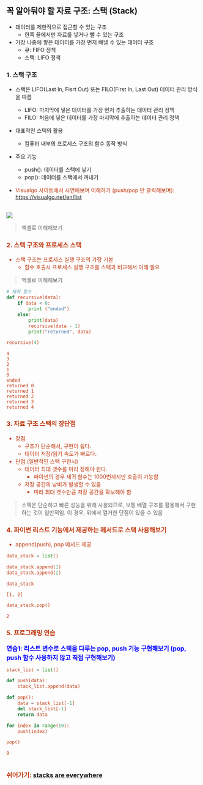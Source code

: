 ## 꼭 알아둬야 할 자료 구조: 스택 (Stack)
* 데이터를 제한적으로 접근할 수 있는 구조
  - 한쪽 끝에서만 자료를 넣거나 뺄 수 있는 구조
* 가장 나중에 쌓은 데이터를 가장 먼저 빼낼 수 있는 데이터 구조
  - 큐: FIFO 정책
  - 스택: LIFO 정책

### 1. 스택 구조
* 스택은 LIFO(Last In, Fisrt Out) 또는 FILO(First In, Last Out) 데이터 관리 방식을 따름
  - LIFO: 마지막에 넣은 데이터를 가장 먼저 추출하는 데이터 관리 정책
  - FILO: 처음에 넣은 데이터를 가장 마지막에 추출하는 데이터 관리 정책

* 대표적인 스택의 활용
  - 컴퓨터 내부의 프로세스 구조의 함수 동작 방식

* 주요 기능
  - push(): 데이터를 스택에 넣기
  - pop(): 데이터를 스택에서 꺼내기
  
* <font color='#BF360C'>Visualgo 사이트에서 시연해보며 이해하기 (push/pop 만 클릭해보며): https://visualgo.net/en/list
<br>
<img src="http://www.fun-coding.org/00_Images/stack.png" />

> 엑셀로 이해해보기

### 2. 스택 구조와 프로세스 스택
- 스택 구조는 프로세스 실행 구조의 가장 기본
  - 함수 호출시 프로세스 실행 구조를 스택과 비교해서 이해 필요
  
> 엑셀로 이해해보기


```python
# 재귀 함수
def recursive(data):
    if data < 0:
        print ("ended")
    else:
        print(data)
        recursive(data - 1)
        print("returned", data)   
```


```python
recursive(4)
```

    4
    3
    2
    1
    0
    ended
    returned 0
    returned 1
    returned 2
    returned 3
    returned 4
    

### 3. 자료 구조 스택의 장단점
- 장점
  - 구조가 단순해서, 구현이 쉽다.
  - 데이터 저장/읽기 속도가 빠르다.
- 단점 (일반적인 스택 구현시) 
  - 데이터 최대 갯수를 미리 정해야 한다. 
    - 파이썬의 경우 재귀 함수는 1000번까지만 호출이 가능함
  - 저장 공간의 낭비가 발생할 수 있음
    - 미리 최대 갯수만큼 저장 공간을 확보해야 함

> 스택은 단순하고 빠른 성능을 위해 사용되므로, 보통 배열 구조를 활용해서 구현하는 것이 일반적임.
> 이 경우, 위에서 열거한 단점이 있을 수 있음

### 4. 파이썬 리스트 기능에서 제공하는 메서드로 스택 사용해보기
* append(push), pop 메서드 제공


```python
data_stack = list()

data_stack.append(1)
data_stack.append(2)
```


```python
data_stack
```




    [1, 2]




```python
data_stack.pop()
```




    2



### 5. 프로그래밍 연습 

<div class="alert alert-block alert-warning">
<strong><font color="blue" size="3em">연습1: 리스트 변수로 스택을 다루는 pop, push 기능 구현해보기 (pop, push 함수 사용하지 않고 직접 구현해보기)</font></strong><br>

</div>


```python
stack_list = list()

def push(data):
    stack_list.append(data)

def pop():
    data = stack_list[-1]
    del stack_list[-1]
    return data
```


```python
for index in range(10):
    push(index)
```


```python
pop()
```




    9




```python

```

### 쉬어가기: [stacks are everywhere](https://youtu.be/I--rJx8cpMY)
